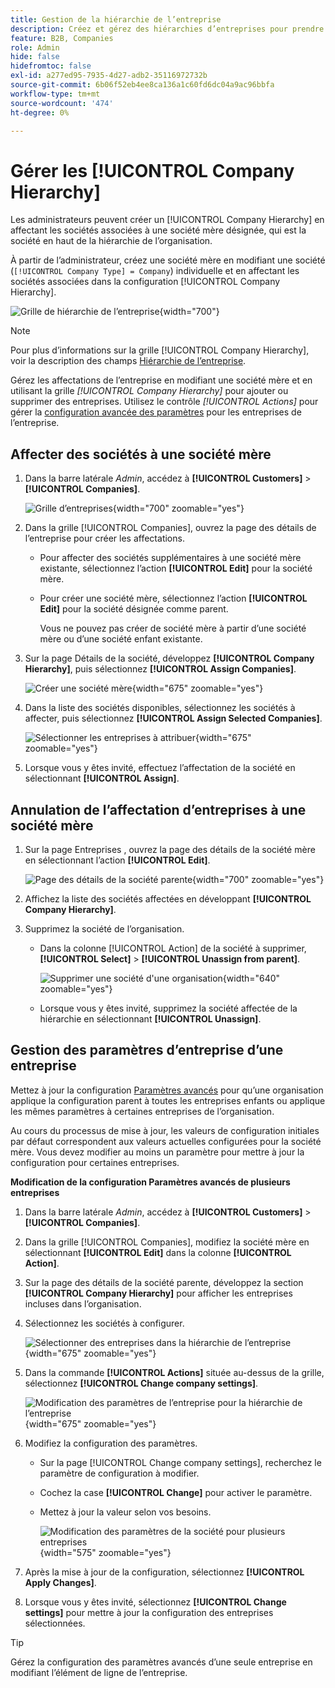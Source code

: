 ```yaml
---
title: Gestion de la hiérarchie de l’entreprise
description: Créez et gérez des hiérarchies d’entreprises pour prendre en charge les organisations B2B avec des modèles opérationnels complexes.
feature: B2B, Companies
role: Admin
hide: false
hidefromtoc: false
exl-id: a277ed95-7935-4d27-adb2-35116972732b
source-git-commit: 6b06f52eb4ee8ca136a1c60fd6dc04a9ac96bbfa
workflow-type: tm+mt
source-wordcount: '474'
ht-degree: 0%

---
```


# Gérer les [!UICONTROL Company Hierarchy]

Les administrateurs peuvent créer un [!UICONTROL Company Hierarchy] en affectant les sociétés associées à une société mère désignée, qui est la société en haut de la hiérarchie de l’organisation.

À partir de l’administrateur, créez une société mère en modifiant une société (`[!UICONTROL Company Type] = Company`) individuelle et en affectant les sociétés associées dans la configuration [!UICONTROL Company Hierarchy].

![Grille de hiérarchie de l’entreprise](./assets/company-hierarchy-grid.png){width="700"}


>[!NOTE]
>
>Pour plus d’informations sur la grille [!UICONTROL Company Hierarchy], voir la description des champs [Hiérarchie de l’entreprise](account-company-create.md#company-hierarchy).

Gérez les affectations de l’entreprise en modifiant une société mère et en utilisant la grille *[!UICONTROL Company Hierarchy]* pour ajouter ou supprimer des entreprises. Utilisez le contrôle *[!UICONTROL Actions]* pour gérer la [configuration avancée des paramètres](#change-company-settings) pour les entreprises de l’entreprise.

## Affecter des sociétés à une société mère

1. Dans la barre latérale _Admin_, accédez à **[!UICONTROL Customers]** > **[!UICONTROL Companies]**.

   ![Grille d’entreprises](./assets/companies-grid-view.png){width="700" zoomable="yes"}

1. Dans la grille [!UICONTROL Companies], ouvrez la page des détails de l’entreprise pour créer les affectations.

   - Pour affecter des sociétés supplémentaires à une société mère existante, sélectionnez l’action **[!UICONTROL Edit]** pour la société mère.
   - Pour créer une société mère, sélectionnez l’action **[!UICONTROL Edit]** pour la société désignée comme parent.

     Vous ne pouvez pas créer de société mère à partir d’une société mère ou d’une société enfant existante.

1. Sur la page Détails de la société, développez **[!UICONTROL Company Hierarchy]**, puis sélectionnez **[!UICONTROL Assign Companies]**.

   ![Créer une société mère](./assets/company-hierarchy-grid.png){width="675" zoomable="yes"}

1. Dans la liste des sociétés disponibles, sélectionnez les sociétés à affecter, puis sélectionnez **[!UICONTROL Assign Selected Companies]**.

   ![Sélectionner les entreprises à attribuer](./assets/company-hierarchy-select-companies-assign.png){width="675" zoomable="yes"}

1. Lorsque vous y êtes invité, effectuez l’affectation de la société en sélectionnant **[!UICONTROL Assign]**.

## Annulation de l’affectation d’entreprises à une société mère

1. Sur la page Entreprises , ouvrez la page des détails de la société mère en sélectionnant l’action **[!UICONTROL Edit]**.

   ![Page des détails de la société parente](./assets/company-update.png){width="700" zoomable="yes"}

1. Affichez la liste des sociétés affectées en développant **[!UICONTROL Company Hierarchy]**.

1. Supprimez la société de l’organisation.

   - Dans la colonne [!UICONTROL Action] de la société à supprimer, **[!UICONTROL Select]** > **[!UICONTROL Unassign from parent]**.

     ![Supprimer une société d&#39;une organisation](./assets/company-hierarchy-grid-unassign.png){width="640" zoomable="yes"}

   - Lorsque vous y êtes invité, supprimez la société affectée de la hiérarchie en sélectionnant **[!UICONTROL Unassign]**.

## Gestion des paramètres d’entreprise d’une entreprise

Mettez à jour la configuration [Paramètres avancés](account-company-create.md#advanced-settings) pour qu’une organisation applique la configuration parent à toutes les entreprises enfants ou applique les mêmes paramètres à certaines entreprises de l’organisation.

Au cours du processus de mise à jour, les valeurs de configuration initiales par défaut correspondent aux valeurs actuelles configurées pour la société mère. Vous devez modifier au moins un paramètre pour mettre à jour la configuration pour certaines entreprises.

**Modification de la configuration Paramètres avancés de plusieurs entreprises**

1. Dans la barre latérale _Admin_, accédez à **[!UICONTROL Customers]** > **[!UICONTROL Companies]**.

1. Dans la grille [!UICONTROL Companies], modifiez la société mère en sélectionnant **[!UICONTROL Edit]** dans la colonne **[!UICONTROL Action]**.

1. Sur la page des détails de la société parente, développez la section **[!UICONTROL Company Hierarchy]** pour afficher les entreprises incluses dans l’organisation.

1. Sélectionnez les sociétés à configurer.

   ![Sélectionner des entreprises dans la hiérarchie de l’entreprise](assets/company-hierarchy-select-companies.png){width="675" zoomable="yes"}

1. Dans la commande **[!UICONTROL Actions]** située au-dessus de la grille, sélectionnez **[!UICONTROL Change company settings]**.

   ![Modification des paramètres de l’entreprise pour la hiérarchie de l’entreprise](assets/company-hierarchy-change-company-settings-action.png){width="675" zoomable="yes"}

1. Modifiez la configuration des paramètres.

   - Sur la page [!UICONTROL Change company settings], recherchez le paramètre de configuration à modifier.

   - Cochez la case **[!UICONTROL Change]** pour activer le paramètre.

   - Mettez à jour la valeur selon vos besoins.

     ![Modification des paramètres de la société pour plusieurs entreprises](assets/company-hierarchy-change-settings-config.png){width="575" zoomable="yes"}

1. Après la mise à jour de la configuration, sélectionnez **[!UICONTROL Apply Changes]**.

1. Lorsque vous y êtes invité, sélectionnez **[!UICONTROL Change settings]** pour mettre à jour la configuration des entreprises sélectionnées.

>[!TIP]
>
>Gérez la configuration des paramètres avancés d’une seule entreprise en modifiant l’élément de ligne de l’entreprise.
